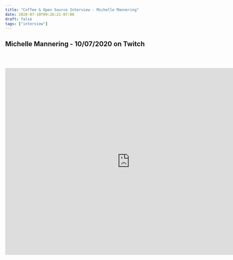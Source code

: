 ```yaml
---
title: "Coffee & Open Source Interview - Michelle Mannering"
date: 2020-07-10T09:26:21-07:00
draft: false
tags: ["interview"]
---
```


## Michelle Mannering - 10/07/2020 on Twitch

<br /><br />

<center>
<iframe width="800" height="600" src="https://www.youtube.com/embed/6grlJDGlB7k" frameborder="0" allow="accelerometer; autoplay; clipboard-write; encrypted-media; gyroscope; picture-in-picture" allowfullscreen></iframe>
</center>
